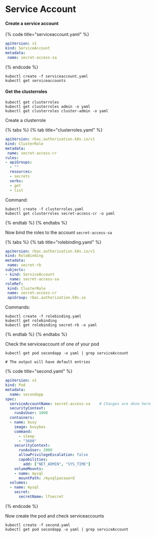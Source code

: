 # Service Account

#### Create a service account

{% code title="serviceaccount.yaml" %}
```yaml
apiVersion: v1
kind: ServiceAccount
metadata:
 name: secret-access-sa
```
{% endcode %}

```
kubectl create -f serviceaccount.yaml
kubectl get serviceaccounts
```

#### Get the clusterroles

```
kubectl get clusterroles
kubectl get clusterroles admin -o yaml
kubectl get clusterroles cluster-admin -o yaml
```



Create a clusterrole

{% tabs %}
{% tab title="clusterroles.yaml" %}
```yaml
apiVersion: rbac.authorization.k8s.io/v1
kind: ClusterRole
metadata:
 name: secret-access-cr
rules:
- apiGroups:
  - ""
  resources:
  - secrets
  verbs:
  - get
  - list
```

Command:

```
kubectl create -f clusterroles.yaml
kubectl get clusterroles secret-access-cr -o yaml
```
{% endtab %}
{% endtabs %}

Now bind the roles to the account `secret-access-sa`

{% tabs %}
{% tab title="rolebinding.yaml" %}
```yaml
apiVersion: rbac.authorization.k8s.io/v1
kind: RoleBinding
metadata:
 name: secret-rb
subjects:
- kind: ServiceAccount
  name: secret-access-sa
roleRef:
 kind: ClusterRole
 name: secret-access-cr
 apiGroup: rbac.authorization.k8s.io
```

Commands:

```
kubectl create -f rolebinding.yaml
kubectl get rolebinding
kubectl get rolebinding secret-rb -o yaml
```
{% endtab %}
{% endtabs %}



Check the serviceaccount of one of your pod

```
kubectl get pod secondapp -o yaml | grep serviceAccount

# The output will have default entries
```



{% code title="second.yaml" %}
```yaml
apiVersion: v1
kind: Pod
metadata:
  name: secondapp
spec:
  serviceAccountName: secret-access-sa    # Changes are done here
  securityContext:
    runAsUser: 1000 
  containers:
  - name: busy 
    image: busybox
    command:
      - sleep
      - "3600"
    securityContext:
      runAsUser: 2000
      allowPrivilegeEscalation: false 
      capabilities:
        add: ["NET_ADMIN", "SYS_TIME"]
    volumeMounts:
    - name: mysql
      mountPath: /mysqlpassword
  volumes:
  - name: mysql
    secret:
      secretName: lfsecret
```
{% endcode %}

Now create the pod and check serviceaccounts

```
kubectl create -f second.yaml
kubectl get pod secondapp -o yaml | grep serviceAccount
```
